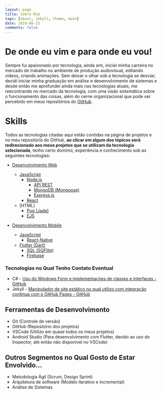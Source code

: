 ```yaml
---
layout: page
title: Sobre Mim
tags: [about, Jekyll, theme, moon]
date: 2019-06-15
comments: false
---
```


# De onde eu vim e para onde eu vou!

Sempre fui apaixonado por tecnologia, ainda sim, iniciei minha carreira no mercado de trabalho no ambiente de produção audiovisual, editando vídeos, criando animações. Sem deixar o olhar sob a tecnologia se desviar, decidi iniciar minha graduação em análise e desenvolvimento de sistemas e desde então me aprofundei ainda mais nas tecnologias atuais, me reecontrando no mercado da tecnologia, com uma visão sistemática sobre o funcionamento das coisas, além do cerne organizacional que pode ser percebido em meus repositórios do [GitHub](github.com/jsdaniell).

# Skills

Todos as tecnologias citadas aqui estão contidas na página de projetos e no meu repositório do GitHub, **ao clicar em algum dos tópicos será redirecionado aos meus projetos que se utilizam da tecnologia selecionada**, tenho certo domínio, experiência e conhecimento sob as seguintes tecnologias:

- [Desenvolvimento Web](https://jsdaniell.github.io/tags/#web)
  - [JavaScript](https://jsdaniell.github.io/tags/#javascript)
    - [Node.js](https://jsdaniell.github.io/tags/#nodejs)
      - [API REST](https://jsdaniell.github.io/tags/#api-rest)
      - [MongoDB (Mongoose)](https://jsdaniell.github.io/tags/#mongodb)
      - [Express.js](https://jsdaniell.github.io/tags/#expressjs)
    - [React](https://jsdaniell.github.io/tags/#react)
  - [HTML]
    - [Pug (Jade)](https://jsdaniell.github.io/tags/#pug)
    - [EJS](https://jsdaniell.github.io/tags/#ejs)

- [Desenvolvimento Mobile](https://jsdaniell.github.io/tags/#mobile)
  - [JavaScript](https://jsdaniell.github.io/tags/#javascript)
    - [React-Native](https://jsdaniell.github.io/tags/#react-native)
  - [Flutter (Dart)](https://jsdaniell.github.io/tags/#flutter)
    - [SQL (SQFlite)](https://jsdaniell.github.io/tags/#sql)
    - [Firebase](https://jsdaniell.github.io/tags/#firebase)


### Tecnologias no Qual Tenho Contato Eventual

- C# - [Uso do Windows Form e implementações de classes e interfaces - GitHub](https://github.com/jsdaniell/aps_lpoo)
- Jekyll - [Manipulador de site estático no qual utilizo com integração contínua com o GitHub Pages - GitHub](https://github.com/jsdaniell/jsdaniell.github.io)

## Ferramentas de Desenvolvimento

- Git (Controle de versão)
- GitHub (Repositório dos projetos)
- VSCode (Utilizo em quase todos os meus projetos)
- Android Studio (Para desenvolvimento com Flutter, devido ao uso do Inspector, até então não disponível no VSCode)

## Outros Segmentos no Qual Gosto de Estar Envolvido...

- Metodologia Ágil (Scrum, Design Sprint)
- Arquitetura de software (Modelo iterativo e incremental)
- Análise de Sistemas
